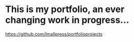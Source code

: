 # This is my portfolio, an ever changing work in progress...
https://github.com/lmallpress/portfolioprojects
